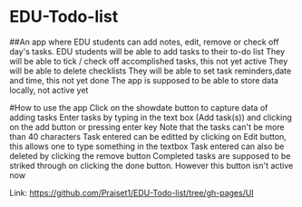 # EDU-Todo-list
##An app where EDU students can add  notes, edit, remove or check off day's tasks. 
EDU students will be able to add tasks to their to-do list
They will be able to tick / check off accomplished tasks, this not yet active
They will be able to delete checklists
They will be able to set task reminders,date and time, this not yet done
The app is supposed to be able to store data locally, not active yet

#How to use the app
Click on the showdate button to capture data of adding tasks
Enter tasks by typing in the text box (Add task(s)) and clicking on the add button or pressing enter key
Note that the tasks can't be more than 40 characters
Task entered can be editted by clicking on Edit button, this allows one to type something in the textbox
Task entered can also be deleted by clicking the remove button
Completed tasks are supposed to be striked through on clicking the done button. However this button isn't active now

Link: https://github.com/Praiset1/EDU-Todo-list/tree/gh-pages/UI
